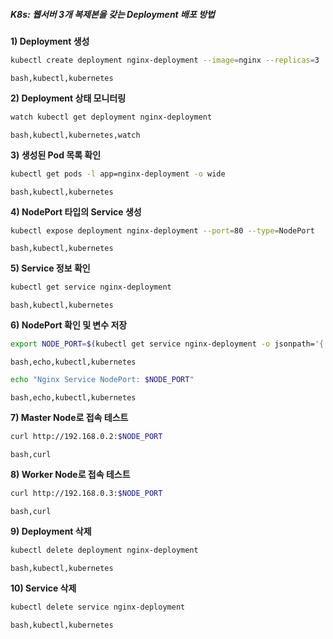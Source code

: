 ##### K8s: 웹서버 3개 복제본을 갖는 Deployment 배포 방법 #####

**1) Deployment 생성**
```bash
kubectl create deployment nginx-deployment --image=nginx --replicas=3
```
```tech
bash,kubectl,kubernetes
```

**2) Deployment 상태 모니터링**
```bash
watch kubectl get deployment nginx-deployment
```
```tech
bash,kubectl,kubernetes,watch
```

**3) 생성된 Pod 목록 확인**
```bash
kubectl get pods -l app=nginx-deployment -o wide
```
```tech
bash,kubectl,kubernetes
```

**4) NodePort 타입의 Service 생성**
```bash
kubectl expose deployment nginx-deployment --port=80 --type=NodePort
```
```tech
bash,kubectl,kubernetes
```

**5) Service 정보 확인**
```bash
kubectl get service nginx-deployment
```
```tech
bash,kubectl,kubernetes
```

**6) NodePort 확인 및 변수 저장**
```bash
export NODE_PORT=$(kubectl get service nginx-deployment -o jsonpath='{.spec.ports[0].nodePort}')
```
```tech
bash,echo,kubectl,kubernetes
```

```bash
echo "Nginx Service NodePort: $NODE_PORT"
```
```tech
bash,echo,kubectl,kubernetes
```

**7) Master Node로 접속 테스트**
```bash
curl http://192.168.0.2:$NODE_PORT
```
```tech
bash,curl
```

**8) Worker Node로 접속 테스트**
```bash
curl http://192.168.0.3:$NODE_PORT
```
```tech
bash,curl
```

**9) Deployment 삭제**
```bash
kubectl delete deployment nginx-deployment
```
```tech
bash,kubectl,kubernetes
```

**10) Service 삭제**
```bash
kubectl delete service nginx-deployment
```
```tech
bash,kubectl,kubernetes
```
